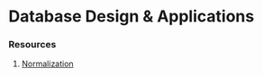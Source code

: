 # Database Design & Applications

### Resources

1. [Normalization](https://www.freecodecamp.org/news/database-normalization-1nf-2nf-3nf-table-examples/)

